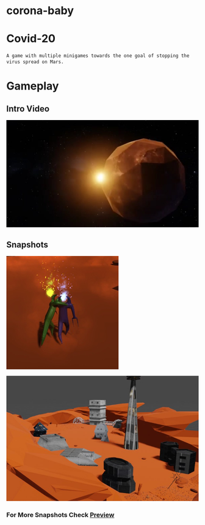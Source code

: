 # corona-baby
# Covid-20
    A game with multiple minigames towards the one goal of stopping the virus spread on Mars.
# Gameplay

## Intro Video
[![Alt text](<Preview/intro.jpg>)](https://www.youtube.com/watch?v=jcmOaRar9a0&feature=youtu.be "Click to play")

## Snapshots

![Alt Text](<Preview/img (2).jpg>)


![Alt Text](<Preview/img (1).jpg>)



### For More Snapshots Check [Preview](<Preview>)


